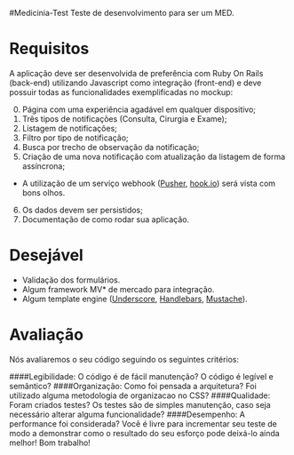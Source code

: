 #Medicinia-Test
Teste de desenvolvimento para ser um MED.

Requisitos
======
A aplicação deve ser desenvolvida de preferência com Ruby On Rails (back-end) utilizando Javascript como integração (front-end) e deve possuir todas as funcionalidades exemplificadas no mockup:

 0. Página com uma experiência agadável em qualquer dispositivo; 
 1. Três tipos de notificações (Consulta, Cirurgia e Exame);
 2. Listagem de notificações;
 3. Filtro por tipo de notificação;
 4. Busca por trecho de observação da notificação;
 5. Criação de uma nova notificação com atualização da listagem de forma assíncrona;
   * A utilização de um serviço webhook ([Pusher](https://pusher.com/), [hook.io](https://hook.io/)) será vista com bons olhos.
 6. Os dados devem ser persistidos;
 7. Documentação de como rodar sua aplicação.

Desejável
======

 * Validação dos formulários.
 * Algum framework MV* de mercado para integração.
 * Algum template engine ([Underscore](http://underscorejs.org/), [Handlebars](http://handlebarsjs.com/), [Mustache](http://mustache.github.io/)).

Avaliação
======
Nós avaliaremos o seu código seguindo os seguintes critérios:

####Legibilidade:
O código é de fácil manutenção? O código é legível e semântico?
####Organização:
Como foi pensada a arquitetura? Foi utilizado alguma metodologia de organizacao no CSS? 
####Qualidade:
Foram criados testes? Os testes são de simples manutenção, caso seja necessário alterar alguma funcionalidade?
####Desempenho:
A performance foi considerada?
Você é livre para incrementar seu teste de modo a demonstrar como o resultado do seu esforço pode deixá-lo ainda melhor!
Bom trabalho!
